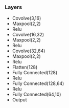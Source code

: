 ### Layers
- Covolve(3,16)
- Maxpool(2,2)
- Relu
- Covolve(16,32)
- Maxpool(2,2)
- Relu
- Covolve(32,64)
- Maxpool(2,2)
- Relu
- Flatten(128)
- Fully Connected(128)
- Relu
- Fully Connected(128,64)
- Relu
- Fully Connected(64,10)
- Output